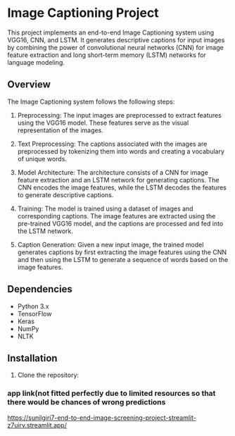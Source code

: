 # Image Captioning Project

This project implements an end-to-end Image Captioning system using VGG16, CNN, and LSTM. It generates descriptive captions for input images by combining the power of convolutional neural networks (CNN) for image feature extraction and long short-term memory (LSTM) networks for language modeling.

## Overview

The Image Captioning system follows the following steps:

1. Preprocessing: The input images are preprocessed to extract features using the VGG16 model. These features serve as the visual representation of the images.

2. Text Preprocessing: The captions associated with the images are preprocessed by tokenizing them into words and creating a vocabulary of unique words.

3. Model Architecture: The architecture consists of a CNN for image feature extraction and an LSTM network for generating captions. The CNN encodes the image features, while the LSTM decodes the features to generate descriptive captions.

4. Training: The model is trained using a dataset of images and corresponding captions. The image features are extracted using the pre-trained VGG16 model, and the captions are processed and fed into the LSTM network.

5. Caption Generation: Given a new input image, the trained model generates captions by first extracting the image features using the CNN and then using the LSTM to generate a sequence of words based on the image features.

## Dependencies

- Python 3.x
- TensorFlow
- Keras
- NumPy
- NLTK

## Installation

1. Clone the repository:

### app link(not fitted perfectly due to limited resources so that there would be chances of wrong predictions
https://sunilgiri7-end-to-end-image-screening-project-streamlit-z7uirv.streamlit.app/

